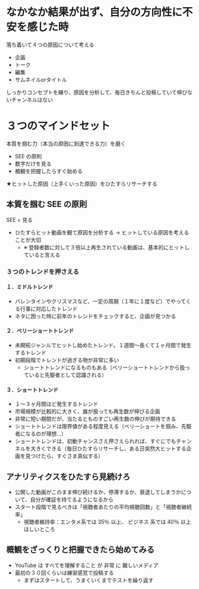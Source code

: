 
# なかなか結果が出ず、自分の方向性に不安を感じた時

落ち着いて４つの原因について考える
- 企画
- トーク
- 編集
- サムネイルorタイトル

しっかりコンセプトを練り、原因を分析して、毎日きちんと投稿していて伸びないチャンネルはない


# ３つのマインドセット

本質を掴む力（本当の原因に到達できる力）を磨く
- SEE の原則
- 数字だけを見る
- 概観を把握したらすぐ始める

★ヒットした原因（上手くいった原因）をひたすらリサーチする

## 本質を掴む SEE の原則

SEE = 見る
- ひたすらヒット動画を観て原因を分析する → ヒットしている原因を考えることが大切
	- ※ 登録者数に対して３倍以上再生されている動画は、基本的にヒットしていると言える

### ３つのトレンドを押さえる

#### １．ミドルトレンド
- バレンタインやクリスマスなど、一定の周期（１年に１度など）でやってくる行事に対応したトレンド
- ネタに困った時に前年のトレンドをチェックすると、企画が見つかる
#### ２．ベリーショートトレンド
- 未開拓ジャンルでヒットし始めたトレンド。１週間～長くて１ヶ月間で発生するトレンド
- 初期段階でトレンドが過ぎる物が非常に多い
	- ショートトレンドになるものもある（ベリーショートトレンドから扱っていると先駆者として認識される）
#### ３．ショートトレンド
- １～３ヶ月間ほど発生するトレンド
- 市場規模が比較的に大きく、誰が扱っても再生数が伸びる企画
- 非常に短い期間だが、当たるとものすごい再生数の伸びが期待できる
- ショートトレンドは限界値がある程度見える（ベリーショートを掴み、先駆者になるのが理想…）
- ショートトレンドは、初動チャンスさえ押さえられれば、すぐにでもチャンネルを大きくできる（毎日ひたすらリサーチし、ある日突然大ヒットする企画を見つけたら、すぐさま真似する）

## アナリティクスをひたすら見続けろ

- 公開した動画がこのまま伸び続けるか、停滞するか、衰退してしまうかについて、自分が確証を持てるようになるから
- スタート段階で見るべきは「視聴者あたりの平均視聴回数」と「視聴者継続率」 
	- 視聴者維持率：エンタメ系では 35％ 以上、 ビジネス 系では 40％ 以上 ほしいところ

## 概観をざっくりと把握できたら始めてみる

- YouTube は すべてを理解すること が 非常 に 難しいメディア 
- 最初の３０回くらいは練習感覚で投稿する
	- まずはスタートして、うまくいくまでテストを繰り返す

